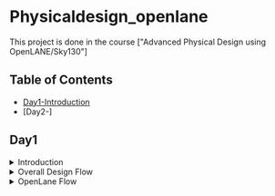 # Physicaldesign_openlane

This project is done in the course ["Advanced Physical Design using OpenLANE/Sky130"]

## Table of Contents

- [Day1-Introduction](#Day1-introduction)
- [Day2-]


## Day1

<details>
  <summary>Introduction</summary>
With the introduction of open-source technology for chip creation, many RTL designs and EDA Tools were made available for free. The [SKY130 PDK] fills the gap in a whole Open source chip development.(https://skywater-pdk.readthedocs.io/en/latest/rules.html) from Skywater Technologies and Google. There were a number of EDA Tools with distinct functions throughout the design cycle. The design flow was not clear, and the Skywater pdk was only compatible with industrial equipment.  These problems were addressed by [OpenLane](https://github.com/The-OpenROAD-Project/OpenLane), which offered a fully automated and tidy RTL to GDSII flow. OpenLane is not a product; rather, it is a flow made up of a number of EDA tools, automation scripts, and Skywater-pdks that have been optimized for use with open-source EDA tools.    
</details>

<details>
 <summary> Overall Design Flow</summary>
An RTL design is created for a design specification using HDLs like Verilog or VHDL, or it can be created using high-level synthesis tools like SystemC, MATLAB HDL Coder, Bluespec, etc. 
The process of converting the RTL Netlist into a manufactured IC then starts, and is known as the Physical Design Flow.
Floor planning, which entails placing preplaced cells, power planning, etc., comes first in the physical design process. The placement of logical synthesis comes next. So that the clock's skew is at a minimal or under the necessary threshold, we now perform CTS (Clock Tree Synthesis). Following CTS, all of the assembled components are routed. A process known as "Static Timing Analysis" is used between each and every step in the physical design flow, from logic synthesis through routing, to analyze the design at each stage and confirm that it is actually right.  Magic is an open source application to view the layouts for every stage. You can extract a tiny netlist, run a SPICE simulation, and compare the results with the post-layout Simulation using ngspice.

Physical Design begins with Floor planning - placing the preplaced cells, power planning etc., secondly Placement 

![Simplified Design Flow](https://github.com/shariethernet/Physical-Design-with-OpenLANE-using-SKY130-PDK/blob/main/images/1.PNG)
  
</details>
<details>
  <summary>OpenLane Flow</summary>

### 1.  Synthesis 
The RTL Level Design is then synthesized using a Logic Synthesizer. We use Yosys which is an Open Source Logic Synthesizer. The RTL Netlist is then  converted into a synthesised netlist where there are details about the standard cells and its implementations. Yosys takes the RTL design and timing .libs and verilog models of standard cells and converts  into  a  RTL Netlist. abc does the tehnology mapping to the required skywater-pdk variants 

### 1.1 Synthesis Strategies
Different strategies can be used to synthesize for the either the least area or the best timing. To analyse this, synthesis exploration utility generates a report showing the effect on delays/timing/area et.,

### 1.2 Deign Exploration Utility 
This is used to suit the design configuration and generate reports with different metrics to select the best. This is also used for regression testing

### 1.3 Design For Test - DFT Insertion
This is an optional step carried out by Fault. It is used to test the design 

###  2. Floor Planning and Power Planning
This is done by OpenROAD flow. The macros and IPs are placed in the core before proceding further. This is called as pre-placement. Floor planning is done separately for the macros and it is called macro floor planning. They are placed in such a way that they are closer to the inputs/outputs/other macros where more connections are present. Then to prevent the loading effects de-coupling capacitors are placed so that the logic states are well within the noise margin. 

When several blocks tap power from a single source, there is a problem of Voltage Droop at the Vdd and Ground Bounce at the Vss which can again push the logic out of the required noise margin into the undefined state. To mitigate this Vdd and Vss are placed as horizontal and vertical strips in the chip so that the blocks can tap power from the nearest source. 

### 3. Placement
There are two types of placement.  The other required logic is placed optimally.
Placement is of two steps
- Global Placement- finds the optimal position for each cells. These positions are not necessarly correct, cells may overlap
- Detialed Placement - After Global placement is done minimal alterations are done to correct the issues

### 4. Clock Tree Synthesis 
To ensure minimum skew the Clock is routed optimally through the circuit using different algorithms. This is done in the OpenROAD flow. This is done by TritonCTS.

### 5. Fake Antenna and diode swapping
Long wires acts as antennas and cause accumulation of charges during the fabrication process damaging the transistor. To avoid this bridging is used to pass the wire through different layers or an antenna diode cell is added to leak away the charges
- OpenLane approach - Insert Fake Diode to every cell input during placement. This matches the footprint of the library of the antenna diode. The Antenna Checker is run to check for violations, if there are violations then the fake diode is swapped with a real one.
- OpenROAD approach - In the global route step, the antenna violation is addressed automatically by inserting an antenan diode
OpenLane allows the user to chose either of the above approaches

###  5. Routing
This step is used to implement the interconnect using the different metal layers specified in the PDK. There are two steps

 - Global Routing - This is done inside the OpenROAD flow (FastRoute)
 - Detailed Routing - This is performed using TritonRoute outside the OpenROAD flow after the global routing. Before performing this step the **Logic Equivalence Check** is performed by Yosys, since OpenROAD does some optimisations the circuit.  

### 6. RC Extraction
From the .def file, the parasitic extraction is done to generate the .spef file (Standard Prasitic Exchange Format) which produces an accurate analog model of the circuit by including the parasitic effects due to wires, parasitic capacitances, etc.,

### 7. STA
At this stage again OpenSTA is used to perform the Static Timing Analysis.  

### 8. Sign-off Steps
- Design Rule Check (DRC) is performed by Magic
- Layout Versus Schematic (LVS) is performed by Netgen

### 9. GDSII Extraction
The routed .def file is used my Magic to generate the GDSII file 

## OpenLane Installation and Environment Setup

Refer to [Efabless GIthub](https://github.com/The-OpenROAD-Project/OpenLane) or [OpenLane build Script by Nikson Jose] for OpenLane installation and environment setup.If the installation is carried out on a Virtual Machine/Linux, the following repository can be used from reference **(https://github.com/nickson-jose/openlane_build_script)**

## Working with OpenLane

### Start Openlane

First go to the openlane directory and open terminal

```
make mount

```
 The terminal changes into the docker instance. Open the OpenLane in interactive mode.
 
 ```
./flow.tcl -interactive

 ```
Set the package required by OpenLane

```package require openlane 0.9```

## Synthesis

Run the synthesis

```run_synthesis```

OpenLane invokes the following

- `Yosys` - RTL Synthesis and maps to yosys generic cells
- `abc` - Technology mapping with the Skywater130 PDK. Here `sky130_fd_sc_hd` Skywater Foundry produced High density standard cells are used.
- `OpenSTA` - This does the Static Timing Analysis on the netlist generated after synthesis and generated the timing reports 

View the synthesis statistics

![Screenshot from 2023-09-08 19-45-56](https://github.com/alwinshaju08/Physicaldesign_openlane/assets/69166205/d82b1b97-6817-4442-a6cd-7c9793a58aeb)


### Key concepts

#### Utilisation Factor 

- The flop ratio is defined as the ratio of the number of flops to the total number of cells
- Here flop ratio is **1596/10104 = 0.1579** (i.e: 15.8%) [From the synthesis statistics]

#### Utilisation Factor

- The ratio of area occupied by the cells in the netlist to the total area of the core
- Best practice is to set the utilisation factor less than 50% so that there will be space for optimisations, routing, inserting buffers etc.,

### Aspect Ratio

- Aspect ratio is the ratio of height to the width of the die.
- Aspect Ratio of 1 indicates that the die is a square die  

</details>

